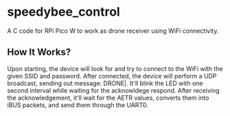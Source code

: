 # speedybee_control
A C code for RPi Pico W to work as drone receiver using WiFi connectivity.

## How It Works?
Upon starting, the device will look for and try to connect to the WiFi with the given SSID and password. After connected, the device will perform a UDP broadcast, sending out message: DRONE|<IP address>. It'll blink the LED with one second interval while waiting for the acknowldege respond. After receiving the acknowledgement, it'll wait for the AETR values, converts them into iBUS packets, and send them through the UART0.
